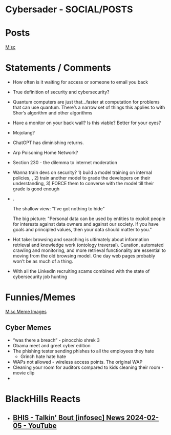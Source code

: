 # Cybersader - SOCIAL/POSTS

# Posts

[Misc](Cybersader%20-%20SOCIAL%20POSTS/Misc.md)

# Statements / Comments

- How often is it waiting for access or someone to email you back
- True definition of security and cybersecurity?
- Quantum computers are just that…faster at computation for problems that can use quantum.  There’s a narrow set of things this applies to with Shor’s algorithm and other algorithms
- Have a monitor on your back wall? Is this viable? Better for your eyes?
- Mojolang?
- ChatGPT has diminishing returns.
- Arp Poisoning Home Network?
- Section 230 - the dilemma to internet moderation
- Wanna train devs on security? 1) build a model training on internal policies, , 2) train another model to grade the developers on their understanding, 3) FORCE them to converse with the model till their grade is good enough
- .
    
    The shallow view: "I've got nothing to hide"
    
    The big picture: "Personal data can be used by entities to exploit people for interests against data owners and against our society. If you have goals and principled values, then your data should matter to you."
    
- Hot take: browsing and searching is ultimately about information retrieval and knowledge work (ontology traversal).  Curation, automated crawling and monitoring, and more retrieval functionality are essential to moving from the old browsing model.  One day web pages probably won't be as much of a thing.
- With all the LinkedIn recruiting scams combined with the state of cybersecurity job hunting

# Funnies/Memes

[Misc Meme Images](Cybersader%20-%20SOCIAL%20POSTS/Misc%20Meme%20Images.md)

## Cyber Memes

- “was there a breach” - pinocchio shrek 3
- Obama meet and greet cyber edition
- The phishing tester sending phishes to all the employees they hate
    - Grinch hate hate hate
- WAPs not allowed - wireless access points.  The original WAP
- Cleaning your room for auditors compared to kids cleaning their room - movie clip
- 

# BlackHills Reacts

- [BHIS - Talkin' Bout [infosec] News 2024-02-05 - YouTube](https://www.youtube.com/watch?v=E5aAug6J8XU)
    -